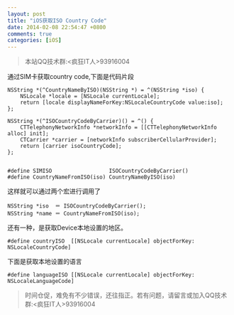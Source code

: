 ```yaml
---
layout: post
title: "iOS获取ISO Country Code"
date: 2014-02-08 22:54:47 +0800
comments: true
categories: [iOS]
---
```

>本站QQ技术群:<疯狂IT人>93916004

通过SIM卡获取country code,下面是代码片段

```
NSString *(^CountryNameByISO)(NSString *) = ^(NSString *iso) {
    NSLocale *locale = [NSLocale currentLocale];
    return [locale displayNameForKey:NSLocaleCountryCode value:iso];
};

NSString *(^ISOCountryCodeByCarrier)() = ^() {
    CTTelephonyNetworkInfo *networkInfo = [[CTTelephonyNetworkInfo alloc] init];
    CTCarrier *carrier = [networkInfo subscriberCellularProvider];
    return [carrier isoCountryCode];
};


#define SIMISO                  ISOCountryCodeByCarrier()
#define CountryNameFromISO(iso) CountryNameByISO(iso)
```

这样就可以通过两个宏进行调用了

```
NSString *iso  ＝ ISOCountryCodeByCarrier();
NSString *name ＝ CountryNameFromISO(iso);
```

还有一种，是获取Device本地设置的地区。

```
#define countryISO  [[NSLocale currentLocale] objectForKey: NSLocaleCountryCode]
```

下面是获取本地设置的语言

```
#define languageISO [[NSLocale currentLocale] objectForKey: NSLocaleLanguageCode]
```

>时间仓促，难免有不少错误，还往指正。若有问题，请留言或加入QQ技术群:<疯狂IT人>93916004